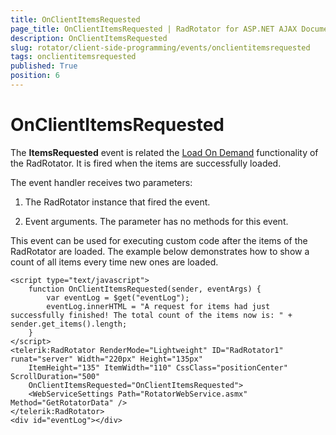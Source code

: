```yaml
---
title: OnClientItemsRequested
page_title: OnClientItemsRequested | RadRotator for ASP.NET AJAX Documentation
description: OnClientItemsRequested
slug: rotator/client-side-programming/events/onclientitemsrequested
tags: onclientitemsrequested
published: True
position: 6
---
```


# OnClientItemsRequested

The **ItemsRequested** event is related the [Load On Demand](http://demos.telerik.com/aspnet-ajax/rotator/examples/loadondemand/defaultcs.aspx) functionality of the RadRotator. It is fired when the items are successfully loaded.

The event handler receives two parameters:

1. The RadRotator instance that fired the event.

1. Event arguments. The parameter has no methods for this event.

This event can be used for executing custom code after the items of the RadRotator are loaded. The example below demonstrates how to show a count of all items every time new ones are loaded.

````ASP.NET
<script type="text/javascript">
	function OnClientItemsRequested(sender, eventArgs) {
		var eventLog = $get("eventLog");
		eventLog.innerHTML = "A request for items had just successfully finished! The total count of the items now is: " + sender.get_items().length;
	}
</script>
<telerik:RadRotator RenderMode="Lightweight" ID="RadRotator1" runat="server" Width="220px" Height="135px"
	ItemHeight="135" ItemWidth="110" CssClass="positionCenter" ScrollDuration="500"
	OnClientItemsRequested="OnClientItemsRequested">
	<WebServiceSettings Path="RotatorWebService.asmx" Method="GetRotatorData" />
</telerik:RadRotator>
<div id="eventLog"></div>
````


